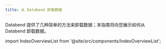 ```yaml
---
title: 从 Databend 卸载数据
---
```


Databend 提供了几种简单的方法来卸载数据；本指南将向您展示如何从 Databend 卸载数据。

import IndexOverviewList from '@site/src/components/IndexOverviewList';

<IndexOverviewList />